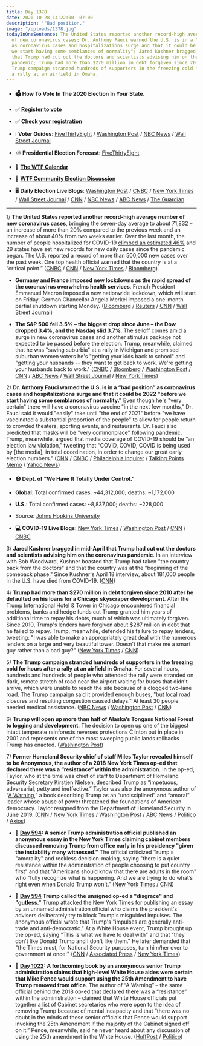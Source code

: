 ```yaml
---
title: Day 1378
date: 2020-10-28 14:22:00 -07:00
description: '"Bad position."'
image: "/uploads/1378.jpg"
todayInOneSentence: The United States reported another record-high average number
  of new coronavirus cases; Dr. Anthony Fauci warned the U.S. is in a "bad position"
  as coronavirus cases and hospitalizations surge and that it could be 2022 "before
  we start having some semblances of normality"; Jared Kushner bragged in mid-April
  that Trump had cut out the doctors and scientists advising him on the coronavirus
  pandemic; Trump had more than $270 million in debt forgiven since 2010; and the
  Trump campaign stranded hundreds of supporters in the freezing cold for hours after
  a rally at an airfield in Omaha.
---
```


* #### 🗳 How To Vote In The 2020 Election In Your State.

* ✅ **[Register to vote](https://www.vote.org/register-to-vote/)**

* ✅ **[Check your registration](https://www.vote.org/am-i-registered-to-vote/)**

* ℹ️ **Voter Guides**: [FiveThirtyEight](https://projects.fivethirtyeight.com/how-to-vote-2020/) / [Washington Post](https://www.washingtonpost.com/elections/2020/how-to-vote/) / [NBC News](https://www.nbcnews.com/specials/plan-your-vote-state-by-state-guide-voting-by-mail-early-in-person-voting-election/index.html?cid=bc_npd_nn_ms_np-1_200816) / [Wall Street Journal](https://www.wsj.com/articles/how-to-vote-by-mail-in-every-state-11597840923)

* ⛅️ **Presidential Election Forecast**: [FiveThirtyEight](https://projects.fivethirtyeight.com/2020-election-forecast/)

* 📆 **[The WTF Calendar](https://talk.whatthefuckjusthappenedtoday.com/t/the-wtf-event-calendar/5888)**

* 💬 **[WTF Community Election Discussion](https://talk.whatthefuckjusthappenedtoday.com/t/2020-general-election-trump-vs-biden/5758)**

* 🖥 **Daily Election Live Blogs**: [Washington Post](https://www.washingtonpost.com/elections/2020/10/28/trump-biden-live-updates/) / [CNBC](https://www.cnbc.com/2020/10/28/election-2020-latest-news-trump-biden.html) / [New York Times](https://www.nytimes.com/live/2020/10/28/us/trump-biden-election?action=click&module=Top%20Stories&pgtype=Homepage) / [Wall Street Journal](https://www.wsj.com/livecoverage/latest-updates/election-live-updates-trump-biden?mod=hp_theme_election-2020-ribbon) / [CNN](https://www.cnn.com/politics/live-news/us-election-news-10-28-2020/index.html) / [NBC News](https://www.nbcnews.com/politics/2020-election/live-blog/2020-10-28-trump-biden-election-n1245008) / [ABC News](https://abcnews.go.com/Politics/live-updates/2020-election-campaign/?id=73866699) / [The Guardian](https://www.theguardian.com/us-news/live/2020/oct/27/us-election-2020-live-voter-turnout-donald-trump-joe-biden-barack-obama-latest-presidential-elections-news-updates)

---

1/ **The United States reported another record-high average number of new coronavirus cases**, bringing the seven-day average  to about 71,832 – an increase of more than 20% compared to the previous week and an increase of about 40% from two weeks earlier. Over the last month, the number of people hospitalized for COVID-19 [climbed an estimated 46%](https://www.nytimes.com/live/2020/10/28/world/covid-19-coronavirus-updates/a-46-percent-spike-in-covid-19-patients-strains-the-capacities-of-hospitals-in-the-us) and 29 states have set new records for new daily cases since the pandemic began. The U.S. reported a record of more than 500,000 new cases over the past week. One top health official warned that the country is at a “critical point.” ([CNBC](https://www.cnbc.com/2020/10/28/covid-cases-hospitalizations-continue-to-surge-as-us-reaches-critical-point-in-pandemic.html) / [CNN](https://www.cnn.com/2020/10/28/health/us-coronavirus-wednesday/index.html) / [New York Times](https://www.nytimes.com/live/2020/10/28/world/covid-19-coronavirus-updates/us-reports-a-record-500000-new-cases-in-the-past-week-as-the-trump-administration-says-it-is-ending-the-pandemic) / [Bloomberg](https://www.bloomberg.com/news/articles/2020-10-28/virus-cases-are-spiking-just-when-they-could-hurt-trump-the-most?sref=MIBMEEoj))

* **Germany and France imposed new lockdowns as the rapid spread of the coronavirus overwhelms health services**. French President Emmanuel Macron imposed a new nationwide lockdown, which will start on Friday. German Chancellor Angela Merkel imposed a one-month partial shutdown starting Monday. ([Bloomberg](https://www.bloomberg.com/news/articles/2020-10-28/macron-imposes-new-nationwide-lockdown-in-france-as-cases-surge?sref=MIBMEEoj) / [Reuters](https://www.reuters.com/article/health-coronavirus/germany-and-france-prepare-new-lockdowns-as-covid-sweeps-europe-idUSKBN27D1J2) / [CNN](https://www.cnn.com/2020/10/28/europe/europe-new-lockdowns-announced-intl/index.html) / [Wall Street Journal](https://www.wsj.com/articles/frances-macron-announces-new-national-lockdown-starting-friday-11603913424?mod=hp_lead_pos5))

* **The S&P 500 fell 3.5% – the biggest drop since June – the Dow dropped 3.4%, and the Nasdaq slid 3.7%**. The selloff comes amid a surge in new coronavirus cases and another stimulus package not expected to be passed before the election. Trump, meanwhile, claimed that he was "saving suburbia" at a rally in Michigan and promised suburban women voters he's "getting your kids back to school" and "getting your husbands -- they want to get back to work. We're getting your husbands back to work." ([CNBC](https://www.cnbc.com/2020/10/27/stock-market-futures-open-to-close-news.html) / [Bloomberg](https://www.bloomberg.com/news/articles/2020-10-27/asian-stock-futures-signal-drop-dollar-slips-markets-wrap?sref=MIBMEEoj) / [Washington Post](https://www.washingtonpost.com/us-policy/2020/10/28/trump-stock-market-2020/) / [CNN](https://www.cnn.com/2020/10/27/politics/trump-suburban-women-2020-election/index.html) / [ABC News](https://abcnews.go.com/US/dow-plunges-700-points-covid-19-cases-spike/story?id=73877199) / [Wall Street Journal](https://www.wsj.com/articles/global-stock-markets-dow-update-10-28-2020-11603877876) / [New York Times](https://www.nytimes.com/live/2020/10/28/business/us-economy-coronavirus))

2/ **Dr. Anthony Fauci warned the U.S. is in a “bad position” as coronavirus cases and hospitalizations surge and that it could be 2022 "before we start having some semblances of normality."** Even though he's "very certain" there will have a coronavirus vaccine "in the next few months," Dr. Fauci said it would "easily" take until "the end of 2021" before "we have vaccinated a substantial proportion of the people" to allow for people return to crowded theaters, sporting events, and restaurants. Dr. Fauci also predicted that masks will be "very commonplace" following pandemic. Trump, meanwhile, argued that media coverage of COVID-19 should be “an election law violation,” tweeting that “COVID, COVID, COVID is being used by \[the media\], in total coordination, in order to change our great early election numbers." ([CNN](https://www.cnn.com/world/live-news/coronavirus-pandemic-10-28-20-intl/h_8a113a8138089ad977f8a4f1cae522b9) / [CNBC](https://www.cnbc.com/2020/10/28/coronavirus-dr-fauci-says-us-is-in-a-bad-position-as-daily-cases-hit-record-highs.html) / [Philadelphia Inquirer](https://www.inquirer.com/health/coronavirus/live/covid-coronavirus-cases-pa-philadelphia-nj-de-updates-testing-news-hospital-20201028.html) / [Talking Points Memo](https://talkingpointsmemo.com/news/trump-wants-covid-19-media-coverage-to-be-illegal-should-be-an-election-law-violation) / [Yahoo News](https://news.yahoo.com/trump-mark-meadows-control-pandemic-covid-covid-covid-losers-144243982.html))

* #### 😷 Dept. of "We Have It Totally Under Control."

* **Global**: Total confirmed cases: \~44,312,000; deaths: \~1,172,000

* **U.S.**: Total confirmed cases: \~8,837,000; deaths: \~228,000

* Source: [Johns Hopkins University](https://coronavirus.jhu.edu/map.html)

* **💻 COVID-19 Live Blogs**: [New York Times](https://www.nytimes.com/live/2020/10/28/world/covid-19-coronavirus-updates?action=click&module=Top%20Stories&pgtype=Homepage) / [Washington Post](https://www.washingtonpost.com/nation/2020/10/28/coronavirus-covid-live-updates-us/) / [CNN](https://www.cnn.com/world/live-news/coronavirus-pandemic-10-28-20-intl/index.html) / [CNBC](https://www.cnbc.com/2020/10/28/coronavirus-live-updates.html)

3/ **Jared Kushner bragged in mid-April that Trump had cut out the doctors and scientists advising him on the coronavirus pandemic**. In an interview with Bob Woodward, Kushner boasted that Trump had taken "the country back from the doctors" and that the country was at the "beginning of the comeback phase." Since Kushner's April 18 interview, about 181,000 people in the U.S. have died from COVID-19. ([CNN](https://www.cnn.com/2020/10/28/politics/woodward-kushner-coronavirus-doctors/index.html))

4/ **Trump had more than $270 million in debt forgiven since 2010 after he defaulted on his loans for a Chicago skyscraper development**. After the Trump International Hotel & Tower in Chicago encountered financial problems, banks and hedge funds cut Trump granted him years of additional time to repay his debts, much of which was ultimately forgiven. Since 2010, Trump's lenders have forgiven about $287 million in debt that he failed to repay. Trump, meanwhile, defended his failure to repay lenders, tweeting: "I was able to make an appropriately great deal with the numerous lenders on a large and very beautiful tower. Doesn't that make me a smart guy rather than a bad guy?" ([New York Times](https://www.nytimes.com/2020/10/27/business/trump-chicago-taxes.html) / [CNN](https://www.cnn.com/2020/10/27/politics/trump-tax-records-chicago-loan/index.html))

5/ **The Trump campaign stranded hundreds of supporters in the freezing cold for hours after a rally at an airfield in Omaha**.  For several hours, hundreds and hundreds of people who attended the rally were stranded on dark, remote stretch of road near the airport waiting for buses that didn't arrive, which were unable to reach the site because of a clogged two-lane road. The Trump campaign said it provided enough buses, "but local road closures and resulting congestion caused delays." At least 30 people needed medical assistance. ([NBC News](https://www.nbcnews.com/politics/2020-election/hundreds-trump-supporters-stuck-freezing-cold-omaha-airfield-after-rally-n1245065) / [Washington Post](https://www.washingtonpost.com/nation/2020/10/28/trump-omaha-supporters-stuck-cold/) / [CNN](https://www.cnn.com/2020/10/28/politics/donald-trump-omaha-rally-cold/index.html))

6/ **Trump will open up more than half of Alaska’s Tongass National Forest to logging and development**. The decision to open up one of the biggest intact temperate rainforests reverses protections Clinton put in place in 2001 and represents one of the most sweeping public lands rollbacks Trump has enacted. ([Washington Post](https://www.washingtonpost.com/climate-environment/2020/10/28/trump-tongass-national-forest-alaska/))

7/ **Former Homeland Security chief of staff Miles Taylor revealed himself to be Anonymous, the author of a 2018 New York Times op-ed that declared there was a “resistance” within the administration**. In the op-ed, Taylor, who at the time was chief of staff to Department of Homeland Security Secretary Kirstjen Nielsen, described Trump as “impetuous, adversarial, petty and ineffective.” Taylor was also the anonymous author of “[A Warning](https://amzn.to/31ShKEb),” a book describing Trump as an “undisciplined” and “amoral” leader whose abuse of power threatened the foundations of American democracy. Taylor resigned from the Department of Homeland Security in June 2019. ([CNN](https://www.cnn.com/2020/10/28/politics/anonymous-new-york-times-oped-writer/index.html) / [New York Times](https://www.nytimes.com/2020/10/28/us/politics/miles-taylor-anonymous-trump.html) / [Washington Post](https://www.washingtonpost.com/elections/2020/10/28/trump-biden-live-updates/#link-NC6ZZDEOUZDKBIZZPSUB4WID24) / [ABC News](https://abcnews.go.com/Politics/anonymous-author-white-house-book-revealed-miles-taylor/story?id=73884296) / [Politico](https://www.politico.com/news/2020/10/28/anonymous-ex-dhs-official-miles-taylor-433363) / [Axios](https://www.axios.com/who-is-anonymous-trump-white-house-b823e361-f6c5-414f-8b38-ea576e390143.html))

* **📌 [Day 594](https://whatthefuckjusthappenedtoday.com/2018/09/05/day-594/#1-a-senior-trump-administration-offi): A senior Trump administration official published an anonymous essay in the New York Times claiming cabinet members discussed removing Trump from office early in his presidency "given the instability many witnessed."** The official criticized Trump's "amorality" and reckless decision-making, saying "there is a quiet resistance within the administration of people choosing to put country first" and that "Americans should know that there are adults in the room" who "fully recognize what is happening. And we are trying to do what’s right even when Donald Trump won't." ([New York Times](https://www.nytimes.com/2018/09/05/opinion/trump-white-house-anonymous-resistance.html) / [CNN](https://www.cnn.com/2018/09/05/politics/nyt-trump-resistance-op-ed/index.html))

* **📌 [Day 594](https://whatthefuckjusthappenedtoday.com/2018/09/05/day-594/#2-trump-called-the-unsigned-op-ed-a) Trump called the unsigned op-ed a "disgrace" and "gutless."** Trump attacked the New York Times for publishing an essay by an unnamed administration official who claims the president's advisers deliberately try to block Trump's misguided impulses. The anonymous official wrote that Trump's "impulses are generally anti-trade and anti-democratic." At a White House event, Trump brought up the op-ed, saying "This is what we have to deal with" and that "they don't like Donald Trump and I don't like them." He later demanded that "the Times must, for National Security purposes, turn him/her over to government at once!" ([CNN](https://www.cnn.com/2018/09/05/politics/nyt-trump-resistance-op-ed/index.html) / [Associated Press](https://apnews.com/5d62a7c631604b1c9211a2188be4bb39/Anonymous-official-cites-Trump-'amorality'-in-NY-Times-op-ed) / [New York Times](https://www.nytimes.com/2018/09/05/us/politics/trump-new-york-times-anonymous-editorial.html))

* **📌 [Day 1022](https://whatthefuckjusthappenedtoday.com/2019/11/07/day-1022/#6-a-forthcoming-book-by-an-anonymous): A forthcoming book by an anonymous senior Trump administration claims that high-level White House aides were certain that Mike Pence would support using the 25th Amendment to have Trump removed from office**. The author of “A Warning” – the same official behind the 2018 op-ed that declared there was a “resistance” within the administration – claimed that White House officials put together a list of Cabinet secretaries who were open to the idea of removing Trump because of mental incapacity and that “there was no doubt in the minds of these senior officials that Pence would support invoking the 25th Amendment if the majority of the Cabinet signed off on it.” Pence, meanwhile, said he never heard about any discussion of using the 25th amendment in the White House. ([HuffPost](https://www.huffpost.com/entry/anonymous-book-warning-mike-pence_n_5dc376a1e4b00551388271cd) / [Politico](https://www.politico.com/news/2019/11/07/mike-pence-25th-amendment-trump-067319))